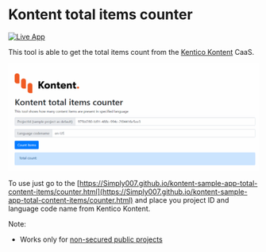# Kontent total items counter

[![Live App](https://img.shields.io/badge/live-demo-brightgreen.svg)](https://Simply007.github.io/kontent-sample-app-total-content-items/counter.html)

This tool is able to get the total items count from the [Kentico Kontent](https://kontent.ai) CaaS.

![showcase](showcase.gif)

To use just go to the [https://Simply007.github.io/kontent-sample-app-total-content-items/counter.html](https://Simply007.github.io/kontent-sample-app-total-content-items/counter.html) and place you project ID and language code name from Kentico Kontent.

Note:

* Works only for [non-secured public projects](https://docs.kontent.ai/tutorials/develop-apps/get-content/securing-public-access#a-retrieving-secured-content)